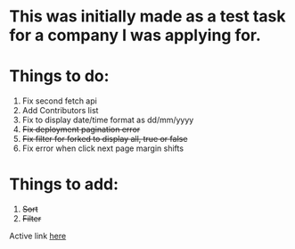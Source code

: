 # This was initially made as a test task for a company I was applying for.

# Things to do:

1. Fix second fetch api
2. Add Contributors list
3. Fix to display date/time format as dd/mm/yyyy
4. ~~Fix deployment pagination error~~
5. ~~Fix filter for forked to display all, true or false~~
6. Fix error when click next page margin shifts

# Things to add:

1. ~~Sort~~
2. ~~Filter~~

Active link [here](https://winghang97.github.io/Catalyst-Test/)
